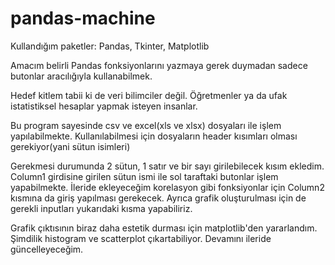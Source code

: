 # pandas-machine

Kullandığım paketler:
Pandas,
Tkinter,
Matplotlib

Amacım belirli Pandas fonksiyonlarını yazmaya gerek duymadan sadece butonlar aracılığıyla kullanabilmek.

Hedef kitlem tabii ki de veri bilimciler değil. Öğretmenler ya da ufak istatistiksel hesaplar yapmak isteyen insanlar. 

Bu program sayesinde csv ve excel(xls ve xlsx) dosyaları ile işlem yapılabilmekte. Kullanılabilmesi için dosyaların header kısımları olması gerekiyor(yani sütun isimleri)

Gerekmesi durumunda 2 sütun, 1 satır ve bir sayı girilebilecek kısım ekledim. Column1 girdisine girilen sütun ismi ile sol taraftaki butonlar işlem yapabilmekte. İleride ekleyeceğim korelasyon gibi fonksiyonlar için Column2 kısmına da giriş yapılması gerekecek. Ayrıca grafik oluşturulması için de gerekli inputları yukarıdaki kısma yapabiliriz.

Grafik çıktısının biraz daha estetik durması için matplotlib'den yararlandım. Şimdilik histogram ve scatterplot çıkartabiliyor. Devamını ileride güncelleyeceğim. 
